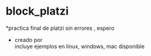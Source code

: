 # block_platzi
*practica final de platzi sin errores , espero
* creado por    
 incluye ejemplos en linux, windows, mac
 disponible